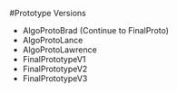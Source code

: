 #Prototype Versions

- AlgoProtoBrad (Continue to FinalProto)
- AlgoProtoLance
- AlgoProtoLawrence
- FinalPrototypeV1
- FinalPrototypeV2
- FinalPrototypeV3
